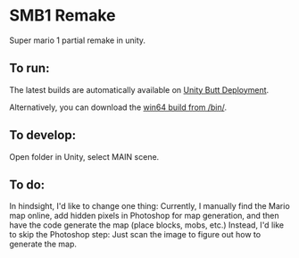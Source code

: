 # SMB1 Remake
Super mario 1 partial remake in unity.

## To run:
The latest builds are automatically available on [Unity Butt Deployment](https://developer.butt.unity3d.com/build/orgs/serg06/projects/roguelike/).

Alternatively, you can download the [win64 build from /bin/](https://github.com/serg06/smb1_remake/raw/master/bin/windows_64bit.zip).

## To develop:
Open folder in Unity, select MAIN scene.

## To do:
In hindsight, I'd like to change one thing: Currently, I manually find the Mario map online, add hidden pixels in Photoshop for map generation, and then have the code generate the map (place blocks, mobs, etc.) Instead, I'd like to skip the Photoshop step: Just scan the image to figure out how to generate the map.
